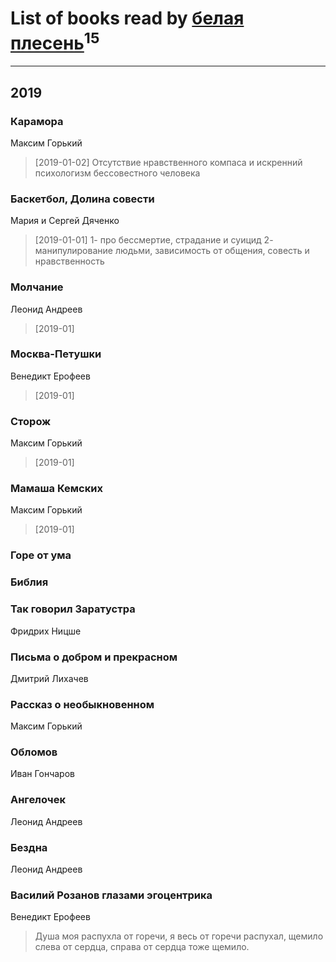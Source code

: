 # List of books read by [белая плесень](https://plus.google.com/104448632954411726505)<sup>15</sup>
---

## 2019

### Карамора
Максим Горький
> [2019-01-02] Отсутствие нравственного компаса и искренний психологизм бессовестного человека


### Баскетбол, Долина совести
Мария и Сергей Дяченко
> [2019-01-01] 1- про бессмертие, страдание и суицид
> 2- манипулирование людьми, зависимость от общения, совесть и нравственность


### Молчание
Леонид Андреев
> [2019-01] 


### Москва-Петушки
Венедикт Ерофеев
> [2019-01] 


### Сторож
Максим Горький
> [2019-01] 


### Мамаша Кемских
Максим Горький
> [2019-01] 


### Горе от ума


### Библия


### Так говорил Заратустра
Фридрих Ницше


### Письма о добром и прекрасном
Дмитрий Лихачев


### Рассказ о необыкновенном
Максим Горький


### Обломов
Иван Гончаров


### Ангелочек
Леонид Андреев


### Бездна
Леонид Андреев


### Василий Розанов глазами эгоцентрика
Венедикт Ерофеев
> Душа  моя распухла  от  горечи,  я  весь от  горечи распухал, щемило  слева  от  сердца, справа от  сердца  тоже щемило.



